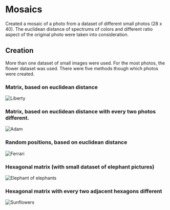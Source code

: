 
# Mosaics
Created a mosaic of a photo from a dataset of different small photos (28 x 40).
The euclidean distance of spectrums of colors and different ratio aspect of the original photo were taken into consideration.

## Creation
More than one dataset of small images were used. For the most photos, the flower dataset was used.
There were five methods though which photos were created.

### Matrix, based on euclidean distance 
![Liberty](./photos/mozaic_liberty_caroiaj_75.png)

### Matrix, based on euclidean distance with every two photos different.

![Adam](./photos/mozaic_adams_caroiaj_distincte.png)

### Random positions, based on euclidean distance

![Ferrari](./photos/mozaic_ferrari_aleator_50.png)

### Hexagonal matrix (with small dataset of elephant pictures)

![Elephant of elephants](./photos/mozaic_elephant_hexagon.jpg)


### Hexagonal matrix with every two adjacent hexagons different 

![Sunflowers](./photos/mozaic_sunflower_hexagoane_diferite.jpg)
